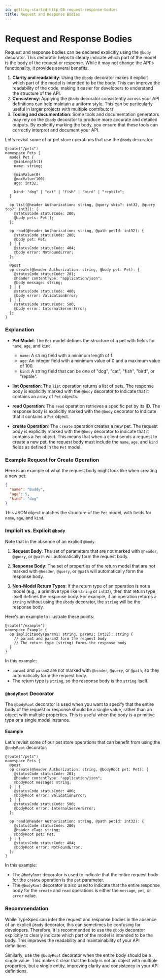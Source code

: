 ```yaml
---
id: getting-started-http-08-request-response-bodies
title: Request and Response Bodies
---
```


# Request and Response Bodies

Request and response bodies can be declared explicitly using the `@body` decorator. This decorator helps to clearly indicate which part of the model is the body of the request or response. While it may not change the API's functionality, it provides several benefits:

1. **Clarity and readability**: Using the `@body` decorator makes it explicit which part of the model is intended to be the body. This can improve the readability of the code, making it easier for developers to understand the structure of the API.
2. **Consistency**: Applying the `@body` decorator consistently across your API definitions can help maintain a uniform style. This can be particularly useful in larger projects with multiple contributors.
3. **Tooling and documentation**: Some tools and documentation generators may rely on the `@body` decorator to produce more accurate and detailed outputs. By explicitly marking the body, you ensure that these tools can correctly interpret and document your API.

Let's revisit some of or pet store operations that use the `@body` decorator:

```typespec
@route("/pets")
namespace Pets {
  model Pet {
    @minLength(1)
    name: string;

    @minValue(0)
    @maxValue(100)
    age: int32;

    kind: "dog" | "cat" | "fish" | "bird" | "reptile";
  }

  op list(@header Authorization: string, @query skip?: int32, @query top?: int32): {
    @statusCode statusCode: 200;
    @body pets: Pet[];
  };

  op read(@header Authorization: string, @path petId: int32): {
    @statusCode statusCode: 200;
    @body pet: Pet;
  } | {
    @statusCode statusCode: 404;
    @body error: NotFoundError;
  };

  @post
  op create(@header Authorization: string, @body pet: Pet): {
    @statusCode statusCode: 201;
    @header contentType: "application/json";
    @body message: string;
  } | {
    @statusCode statusCode: 400;
    @body error: ValidationError;
  } | {
    @statusCode statusCode: 500;
    @body error: InternalServerError;
  };
}
```

### Explanation

- **Pet Model**: The `Pet` model defines the structure of a pet with fields for `name`, `age`, and `kind`.

  - `name`: A string field with a minimum length of 1.
  - `age`: An integer field with a minimum value of 0 and a maximum value of 100.
  - `kind`: A string field that can be one of "dog", "cat", "fish", "bird", or "reptile".

- **list Operation**: The `list` operation returns a list of pets. The response body is explicitly marked with the `@body` decorator to indicate that it contains an array of `Pet` objects.

- **read Operation**: The `read` operation retrieves a specific pet by its ID. The response body is explicitly marked with the `@body` decorator to indicate that it contains a `Pet` object.

- **create Operation**: The `create` operation creates a new pet. The request body is explicitly marked with the `@body` decorator to indicate that it contains a `Pet` object. This means that when a client sends a request to create a new pet, the request body must include the `name`, `age`, and `kind` fields as defined in the `Pet` model.

### Example Request for Create Operation

Here is an example of what the request body might look like when creating a new pet:

```json
{
  "name": "Buddy",
  "age": 5,
  "kind": "dog"
}
```

This JSON object matches the structure of the `Pet` model, with fields for `name`, `age`, and `kind`.

### Implicit vs. Explicit `@body`

Note that in the absence of an explicit `@body`:

1. **Request Body**: The set of parameters that are not marked with `@header`, `@query`, or `@path` will automatically form the request body.

2. **Response Body**: The set of properties of the return model that are not marked with `@header`, `@query`, or `@path` will automatically form the response body.

3. **Non-Model Return Types**: If the return type of an operation is not a model (e.g., a primitive type like `string` or `int32`), then that return type itself defines the response body. For example, if an operation returns a `string` without using the `@body` decorator, the `string` will be the response body.

Here's an example to illustrate these points:

```typespec
@route("/example")
namespace Example {
  op implicitBody(param1: string, param2: int32): string {
    // param1 and param2 form the request body
    // The return type (string) forms the response body
  }
}
```

In this example:

- `param1` and `param2` are not marked with `@header`, `@query`, or `@path`, so they automatically form the request body.
- The return type is `string`, so the response body is the `string` itself.

### `@bodyRoot` Decorator

The `@bodyRoot` decorator is used when you want to specify that the entire body of the request or response should be a single value, rather than an object with multiple properties. This is useful when the body is a primitive type or a single model instance.

#### Example

Let's revisit some of our pet store operations that can benefit from using the `@bodyRoot` decorator:

```typespec
@route("/pets")
namespace Pets {
  @post
  op create(@header Authorization: string, @bodyRoot pet: Pet): {
    @statusCode statusCode: 201;
    @header contentType: "application/json";
    @bodyRoot message: string;
  } | {
    @statusCode statusCode: 400;
    @bodyRoot error: ValidationError;
  } | {
    @statusCode statusCode: 500;
    @bodyRoot error: InternalServerError;
  };

  op read(@header Authorization: string, @path petId: int32): {
    @statusCode statusCode: 200;
    @header eTag: string;
    @bodyRoot pet: Pet;
  } | {
    @statusCode statusCode: 404;
    @bodyRoot error: NotFoundError;
  };
}
```

In this example:

- The `@bodyRoot` decorator is used to indicate that the entire request body for the `create` operation is the `pet` parameter.
- The `@bodyRoot` decorator is also used to indicate that the entire response body for the `create` and `read` operations is either the `message`, `pet`, or `error` value.

### Recommendation

While TypeSpec can infer the request and response bodies in the absence of an explicit `@body` decorator, this can sometimes be confusing for developers. Therefore, it is recommended to use the `@body` decorator explicitly to clearly indicate which part of the model is intended to be the body. This improves the readability and maintainability of your API definitions.

Similarly, use the `@bodyRoot` decorator when the entire body should be a single value. This makes it clear that the body is not an object with multiple properties, but a single entity, improving clarity and consistency in your API definitions.
